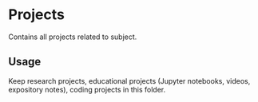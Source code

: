 # Projects
Contains all projects related to subject.

## Usage
Keep research projects, educational projects (Jupyter notebooks, videos, expository notes), coding projects in this folder.